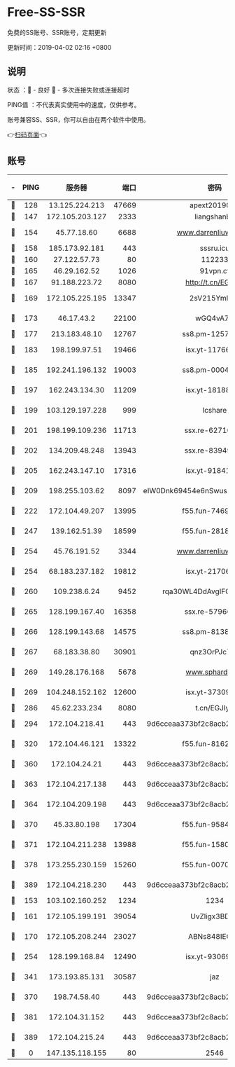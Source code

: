 # Free-SS-SSR

免费的SS账号、SSR账号，定期更新

更新时间：2019-04-02 02:16 +0800

## 说明

状态     ：🙂 - 良好 🙁 - 多次连接失败或连接超时

PING值   ：不代表真实使用中的速度，仅供参考。

账号兼容SS、SSR，你可以自由在两个软件中使用。

👉[扫码页面](https://liesauer.github.io/Free-SS-SSR/)👈

## 账号

|-|PING|服务器|端口|密码|加密方式|区域|
|:----:|:----:|:-----:|-----:|:----:|:----:|:----:|
|🙂|128|13.125.224.213|47669|apext2019001|chacha20|KR|
|🙂|147|172.105.203.127|2333|liangshanbo|chacha20|JP|
|🙂|154|45.77.18.60|6688|www.darrenliuwei.com|aes-256-cfb|JP|
|🙂|158|185.173.92.181|443|sssru.icu|rc4-md5|RU|
|🙂|160|27.122.57.73|80|112233|chacha20|CN|
|🙂|165|46.29.162.52|1026|91vpn.cf|rc4-md5|RU|
|🙂|167|91.188.223.72|8080|http://t.cn/EGJIyrl|rc4-md5|RU|
|🙂|169|172.105.225.195|13347|2sV215YmlGvf|aes-256-cfb|JP|
|🙂|173|46.17.43.2|22100|wGQ4vA7D|aes-256-gcm|RU|
|🙂|177|213.183.48.10|12767|ss8.pm-12571490|rc4-md5|RU|
|🙂|183|198.199.97.51|19466|isx.yt-11766801|aes-256-cfb|US|
|🙂|185|192.241.196.132|19003|ss8.pm-00046267|aes-256-cfb|US|
|🙂|197|162.243.134.30|11209|isx.yt-18188143|aes-256-cfb|US|
|🙂|199|103.129.197.228|999|lcshare|aes-256-cfb|CN|
|🙂|201|198.199.109.236|11713|ssx.re-62710201|aes-256-cfb|US|
|🙂|202|134.209.48.248|13943|ssx.re-83949387|aes-256-cfb|US|
|🙂|205|162.243.147.10|17316|isx.yt-91841269|aes-256-cfb|US|
|🙂|209|198.255.103.62|8097|eIW0Dnk69454e6nSwuspv9DmS201tQ0D|aes-256-cfb|US|
|🙂|222|172.104.49.207|13995|f55.fun-74699479|aes-256-cfb|SG|
|🙂|247|139.162.51.39|18599|f55.fun-28185958|aes-256-cfb|SG|
|🙂|254|45.76.191.52|3344|www.darrenliuwei.com|aes-256-cfb|AU|
|🙂|254|68.183.237.182|19812|isx.yt-21706828|aes-256-cfb|SG|
|🙂|260|109.238.6.24|9452|rqa30WL4DdAvgIFG6Fs3znzTa|aes-256-cfb|FR|
|🙂|265|128.199.167.40|16358|ssx.re-57966944|aes-256-cfb|SG|
|🙂|266|128.199.143.68|14575|ss8.pm-81386371|aes-256-cfb|SG|
|🙂|267|68.183.38.80|30901|qnz3OrPJc7Tk|aes-256-cfb|GB|
|🙂|269|149.28.176.168|5678|www.sphard.com|aes-256-cfb|SG|
|🙂|269|104.248.152.162|12600|isx.yt-37309873|aes-256-cfb|SG|
|🙂|286|45.62.233.234|8080|t.cn/EGJIyrl|rc4-md5|CA|
|🙂|294|172.104.218.41|443|9d6cceaa373bf2c8acb22e60b6a58be6|aes-256-cfb|US|
|🙂|320|172.104.46.121|13322|f55.fun-81625110|aes-256-cfb|SG|
|🙂|360|172.104.24.21|443|9d6cceaa373bf2c8acb22e60b6a58be6|aes-256-cfb|US|
|🙂|363|172.104.217.138|443|9d6cceaa373bf2c8acb22e60b6a58be6|aes-256-cfb|US|
|🙂|364|172.104.209.198|443|9d6cceaa373bf2c8acb22e60b6a58be6|aes-256-cfb|US|
|🙂|370|45.33.80.198|17304|f55.fun-95842337|aes-256-cfb|US|
|🙂|371|172.104.211.238|13988|f55.fun-15804066|aes-256-cfb|US|
|🙂|378|173.255.230.159|15260|f55.fun-00704819|aes-256-cfb|US|
|🙂|389|172.104.218.230|443|9d6cceaa373bf2c8acb22e60b6a58be6|aes-256-cfb|US|
|🙂|153|103.102.160.252|1234|1234|rc4-md5|JP|
|🙂|161|172.105.199.191|39054|UvZligx3BDaG|aes-256-cfb|JP|
|🙂|170|172.105.208.244|23027|ABNs848IEOQh|aes-256-cfb|JP|
|🙂|254|128.199.168.84|12490|isx.yt-93069094|aes-256-cfb|SG|
|🙂|341|173.193.85.131|30587|jaz|aes-256-cfb|US|
|🙂|370|198.74.58.40|443|9d6cceaa373bf2c8acb22e60b6a58be6|aes-256-cfb|US|
|🙂|381|172.104.31.152|443|9d6cceaa373bf2c8acb22e60b6a58be6|aes-256-cfb|US|
|🙁|389|172.104.215.24|443|9d6cceaa373bf2c8acb22e60b6a58be6|aes-256-cfb|US|
|🙁|0|147.135.118.155|80|2546|chacha20|US|
